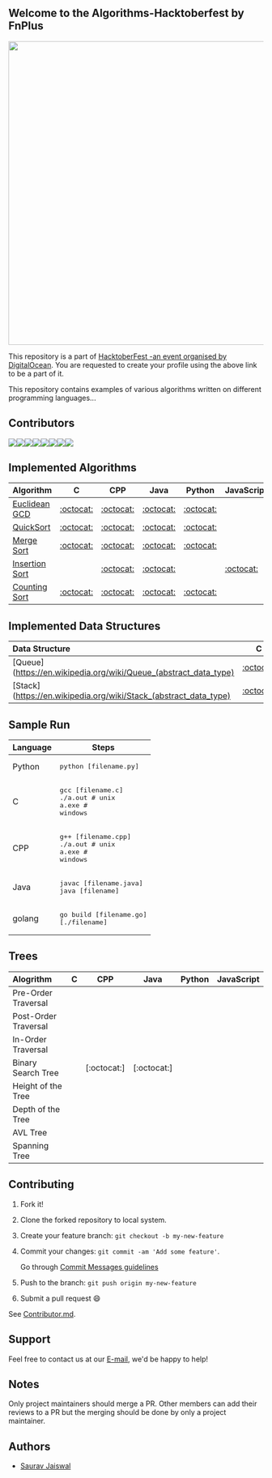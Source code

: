 ## Welcome to the Algorithms-Hacktoberfest by FnPlus

<p align="center">
<img src="https://i.imgur.com/GOXelrQ.gif" width="600" height="600" center="true" />
</p>

This repository is a part of [HacktoberFest -an event organised by DigitalOcean](https://hacktoberfest.digitalocean.com/). 
You are requested to create your profile using the above link to be a part of it.

This repository contains examples of various algorithms written on different programming languages...

## Contributors

[![](https://sourcerer.io/fame/xlogix/fnplus/Algorithms-Hacktoberfest/images/0)](https://sourcerer.io/fame/xlogix/fnplus/Algorithms-Hacktoberfest/links/0)[![](https://sourcerer.io/fame/xlogix/fnplus/Algorithms-Hacktoberfest/images/1)](https://sourcerer.io/fame/xlogix/fnplus/Algorithms-Hacktoberfest/links/1)[![](https://sourcerer.io/fame/xlogix/fnplus/Algorithms-Hacktoberfest/images/2)](https://sourcerer.io/fame/xlogix/fnplus/Algorithms-Hacktoberfest/links/2)[![](https://sourcerer.io/fame/xlogix/fnplus/Algorithms-Hacktoberfest/images/3)](https://sourcerer.io/fame/xlogix/fnplus/Algorithms-Hacktoberfest/links/3)[![](https://sourcerer.io/fame/xlogix/fnplus/Algorithms-Hacktoberfest/images/4)](https://sourcerer.io/fame/xlogix/fnplus/Algorithms-Hacktoberfest/links/4)[![](https://sourcerer.io/fame/xlogix/fnplus/Algorithms-Hacktoberfest/images/5)](https://sourcerer.io/fame/xlogix/fnplus/Algorithms-Hacktoberfest/links/5)[![](https://sourcerer.io/fame/xlogix/fnplus/Algorithms-Hacktoberfest/images/6)](https://sourcerer.io/fame/xlogix/fnplus/Algorithms-Hacktoberfest/links/6)[![](https://sourcerer.io/fame/xlogix/fnplus/Algorithms-Hacktoberfest/images/7)](https://sourcerer.io/fame/xlogix/fnplus/Algorithms-Hacktoberfest/links/7)

## Implemented Algorithms

| Algorithm                                                          | C                                | CPP                             | Java                            | Python                             | JavaScript                            |
|:------------------------------------------------------------------ |:--------------------------------:|:-------------------------------:|:-------------------------------:|:----------------------------------:|---------------------------------------|
| [Euclidean GCD](https://en.wikipedia.org/wiki/Euclidean_algorithm) | [:octocat:](euclidean_gcd/clang) | [:octocat:](euclidean_gcd/cpp)  | [:octocat:](euclidean_gcd/Java) | [:octocat:](euclidean_gcd/Python)  |                                       |
| [QuickSort](https://en.wikipedia.org/wiki/Quicksort)               | [:octocat:](quick_sort/clang)    | [:octocat:](quick_sort/cpp)     | [:octocat:](quick_sort/java)    | [:octocat:](quick_sort/Python)     |                                       |
| [Merge Sort](https://en.wikipedia.org/wiki/Merge_sort)             | [:octocat:](merge_sort/clang)    | [:octocat:](merge_sort/cpp)     | [:octocat:](merge_sort/java)    | [:octocat:](merge_sort/Python)     |                                       |
| [Insertion Sort](https://en.wikipedia.org/wiki/Insertion_sort)     |                                  | [:octocat:](insertion_sort/Cpp) | [:octocat:](insertion_sort/java)|                                    | [:octocat:](insertion_sort/javascript)|
| [Counting Sort](https://en.wikipedia.org/wiki/Counting_sort)       | [:octocat:](counting_sort/clang) | [:octocat:](counting_sort/cpp)  | [:octocat:](counting_sort/java) | [:octocat:](counting_sort/Python)  |                                       |

## Implemented Data Structures

| Data Structure                                                   | C                       | CPP                    | Java                    | Python                    | JavaScript |
|:---------------------------------------------------------------- |:-----------------------:|:----------------------:|:-----------------------:|:-------------------------:| ---------- |
| [Queue](https://en.wikipedia.org/wiki/Queue_(abstract_data_type) |[:octocat:](queue/Clang) | [:octocat:](queue/Cpp) | [:octocat:](queue/Java) | [:octocat:](queue/python) |            |
| [Stack](https://en.wikipedia.org/wiki/Stack_(abstract_data_type) |[:octocat:](stack/Clang) |                        | [:octocat:](stack/Java) | [:octocat:](stack/Python) |            |

## Sample Run

| Language | Steps                                                              |
| -------- | ------------------------------------------------------------------ |
| Python   | <pre>python [filename.py]</pre>                                    |
| C        | <pre>gcc [filename.c]<br>./a.out  # unix<br>a.exe  # windows</pre> |
| CPP      | <pre>g++ [filename.cpp]<br>./a.out # unix<br>a.exe # windows</pre> |
| Java     | <pre>javac [filename.java]<br>java [filename]</pre>                |
| golang   | <pre>go build [filename.go]<br>[./filename]</pre>                  |

## Trees

| Alogrithm            | C   |    CPP      |     Java    | Python | JavaScript |
|:-------------------- | --- | ----------- | ----------- | ------ |:----------:|
| Pre-Order Traversal  |     |             |             |        |            |
| Post-Order Traversal |     |             |             |        |            |
| In-Order Traversal   |     |             |             |        |            |
| Binary Search Tree   |     | [:octocat:] | [:octocat:] |        |            |
| Height of the Tree   |     |             |             |        |            |
| Depth of the Tree    |     |             |             |        |            |
| AVL Tree             |     |             |             |        |            |
| Spanning Tree        |     |             |             |        |            |

## Contributing

1. Fork it!
2. Clone the forked repository to local system.
3. Create your feature branch: `git checkout -b my-new-feature`
4. Commit your changes: `git commit -am 'Add some feature'`.
   
   Go through [Commit Messages guidelines](CONTRIBUTING.md#write-good-commit-messages)
5. Push to the branch: `git push origin my-new-feature`
6. Submit a pull request :smile:

See [Contributor.md](Contributor.md).

## Support

Feel free to contact us at our [E-mail](mailto:support@fnplus.tech), we'd be happy to help!

## Notes

Only project maintainers should merge a PR.
Other members can add their reviews to a PR but the merging should be done by only a project maintainer.

## Authors

* [Saurav Jaiswal](https://github.com/sauravjaiswalsj)
